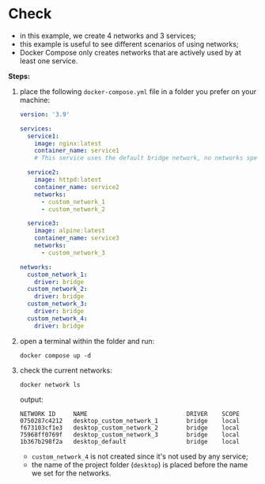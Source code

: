 # Check

- in this example, we create 4 networks and 3 services;
- this example is useful to see different scenarios of using networks;
- Docker Compose only creates networks that are actively used by at least one service.

**Steps:**

1. place the following `docker-compose.yml` file in a folder you prefer on your machine:

    ```yaml
    version: '3.9'
    
    services:
      service1:
        image: nginx:latest
        container_name: service1
        # This service uses the default bridge network, no networks specified
    
      service2:
        image: httpd:latest
        container_name: service2
        networks:
          - custom_network_1
          - custom_network_2
    
      service3:
        image: alpine:latest
        container_name: service3
        networks:
          - custom_network_3
    
    networks:
      custom_network_1:
        driver: bridge
      custom_network_2:
        driver: bridge
      custom_network_3:
        driver: bridge
      custom_network_4:
        driver: bridge
    ```

2. open a terminal within the folder and run:

    ```commandline
    docker compose up -d
    ```

3. check the current networks:

    ```commandline
    docker network ls
    ```
    
    output:
    
    ```commandline
    NETWORK ID     NAME                            DRIVER    SCOPE
    0750287c4212   desktop_custom_network_1        bridge    local
    f673103cf1e3   desktop_custom_network_2        bridge    local
    75968ff0769f   desktop_custom_network_3        bridge    local
    1b367b298f2a   desktop_default                 bridge    local
    ```
    
    - `custom_network_4` is not created since it's not used by any service;
    - the name of the project folder (`desktop`) is placed before the name we set for the networks.
